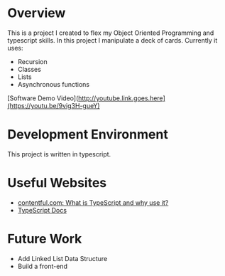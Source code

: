 # Overview

This is a project I created to flex my Object Oriented Programming and typescript skills. 
In this project I manipulate a deck of cards. 
Currently it uses:
- Recursion
- Classes
- Lists
- Asynchronous functions

[Software Demo Video](http://youtube.link.goes.here](https://youtu.be/9vig3H-gueY)

# Development Environment

This project is written in typescript.

# Useful Websites

- [contentful.com: What is TypeScript and why use it?](https://www.contentful.com/blog/what-is-typescript-and-why-should-you-use-it/#:~:text=TypeScript%20extends%20JavaScript%20and%20improves,%2C%20tuple%2C%20generics%2C%20etc.)
- [TypeScript Docs](https://www.typescriptlang.org/)

# Future Work

- Add Linked List Data Structure
- Build a front-end
